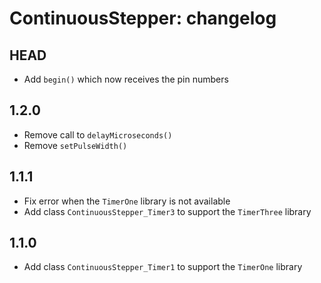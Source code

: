 ContinuousStepper: changelog
============================

HEAD
----

* Add `begin()` which now receives the pin numbers

1.2.0
-----

* Remove call to `delayMicroseconds()`
* Remove `setPulseWidth()`

1.1.1
-----

* Fix error when the `TimerOne` library is not available
* Add class `ContinuousStepper_Timer3` to support the `TimerThree` library

1.1.0
-----

* Add class `ContinuousStepper_Timer1` to support the `TimerOne` library
